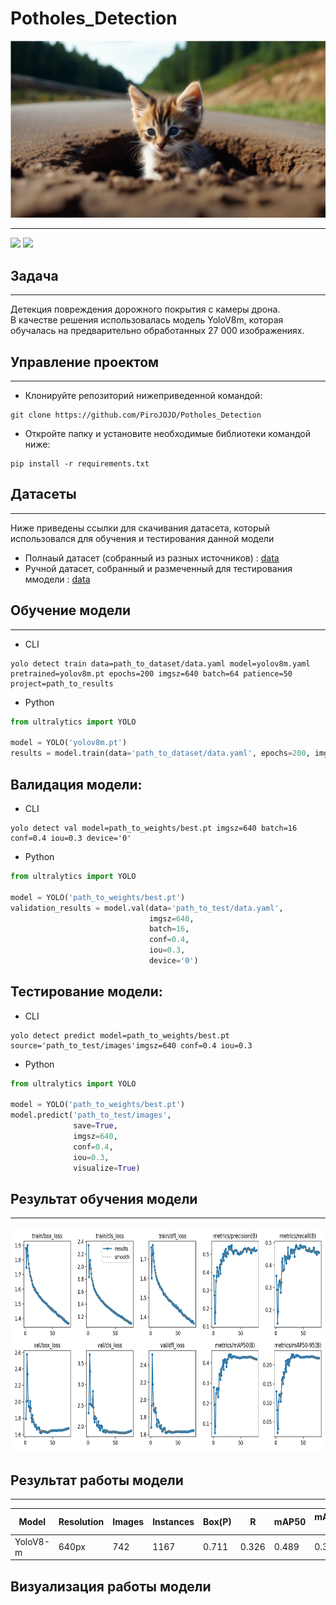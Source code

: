 # Potholes_Detection
![](https://github.com/PiroJOJO/Potholes_Detection/blob/main/images/cat.png)

---

<img src = "https://img.shields.io/badge/Python 3.9-006C6B?style=for-the-badge&color=FABB22&labelColor=%96CEB4&logo=python&logoColor=96CEB4">  <img src ='https://img.shields.io/github/repo-size/HerrPhoton/Water_drop_detection?style=for-the-badge&color=FABB22&labelColor=%96CEB4&logo=weightsandbiases&logoColor=96CEB4'>


## Задача

---

Детекция повреждения дорожного покрытия с камеры дрона.  
В качестве решения использовалась модель YoloV8m, которая обучалась на предварительно обработанных 27 000 изображениях.

## Управление проектом

---

+ Клонируйте репозиторий нижеприведенной командой:
```
git clone https://github.com/PiroJOJO/Potholes_Detection
```
+ Откройте папку и установите необходимые библиотеки командой ниже:
```
pip install -r requirements.txt
```

## Датасеты

---

Ниже приведены ссылки для скачивания датасета, который использовался для обучения и тестирования данной модели

+ Полнаый датасет (собранный из разных источников) : [data](https://drive.google.com/file/d/1l3PUKvHmJQxTsKZiMGdZcjbRBJ568W5J/view?usp=sharing)
+ Ручной датасет, собранный и размеченный для тестирования ммодели : [data](https://drive.google.com/file/d/1ScHGTILAy5qDzHz9A6-iQJxBpGHUTWRi/view?usp=sharing)

## Обучение модели 

---

 + CLI
```
yolo detect train data=path_to_dataset/data.yaml model=yolov8m.yaml pretrained=yolov8m.pt epochs=200 imgsz=640 batch=64 patience=50 project=path_to_results
```
+ Python
```Python
from ultralytics import YOLO

model = YOLO('yolov8m.pt') 
results = model.train(data='path_to_dataset/data.yaml', epochs=200, imgsz=640, batch=64, patience=50, project=path_to_results)
```

## Валидация модели:
+ CLI
```
yolo detect val model=path_to_weights/best.pt imgsz=640 batch=16 conf=0.4 iou=0.3 device='0'
```
+ Python
```Python
from ultralytics import YOLO

model = YOLO('path_to_weights/best.pt')
validation_results = model.val(data='path_to_test/data.yaml',
                               imgsz=640,
                               batch=16,
                               conf=0.4,
                               iou=0.3,
                               device='0')
```
## Тестирование модели:
+ CLI
```
yolo detect predict model=path_to_weights/best.pt source='path_to_test/images'imgsz=640 conf=0.4 iou=0.3
```
+ Python
```Python
from ultralytics import YOLO

model = YOLO('path_to_weights/best.pt')
model.predict('path_to_test/images', 
              save=True, 
              imgsz=640, 
              conf=0.4,
              iou=0.3,
              visualize=True)
```

## Результат обучения модели 

---

<img src="https://github.com/PiroJOJO/Potholes_Detection/blob/main/images/results.png"  alt="1" width = 700px height = 360px > 


## Результат работы модели

---

| Model        | Resolution | Images | Instances | Box(P) | R      | mAP50 | mAP50-95 |
|--------------|------------|--------|-----------|--------|--------|-------|----------|
| YoloV8-m     | 640px      | 742    | 1167      | 0.711  | 0.326  | 0.489 | 0.308    |

## Визуализация работы модели


